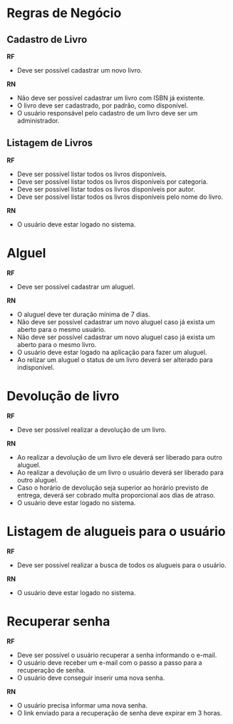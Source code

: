 # Regras de Negócio

## Cadastro de Livro

**RF**
- Deve ser possível cadastrar um novo livro.

**RN**
- Não deve ser possível cadastrar um livro com ISBN já existente.
- O livro deve ser cadastrado, por padrão, como disponível.
- O usuário responsável pelo cadastro de um livro deve ser um administrador.

## Listagem de Livros

**RF**
- Deve ser possível listar todos os livros disponíveis.
- Deve ser possível listar todos os livros disponíveis por categoria.
- Deve ser possível listar todos os livros disponíveis por autor.
- Deve ser possível listar todos os livros disponíveis pelo nome do livro.

**RN**
- O usuário deve estar logado no sistema.

# Alguel

**RF**
- Deve ser possível cadastrar um aluguel.

**RN**
- O aluguel deve ter duração mínima de 7 dias.
- Não deve ser possível cadastrar um novo aluguel caso já exista um aberto para o mesmo usuário.
- Não deve ser possível cadastrar um novo aluguel caso já exista um aberto para o mesmo livro.
- O usuário deve estar logado na aplicação para fazer um aluguel.
- Ao relizar um aluguel o status de um livro deverá ser alterado para indisponível.

# Devolução de livro

**RF**
- Deve ser possível realizar a devolução de um livro.

**RN**
- Ao realizar a devolução de um livro ele deverá ser liberado para outro aluguel.
- Ao realizar a devolução de um livro o usuário deverá ser liberado para outro aluguel.
- Caso o horário de devolução seja superior ao horário previsto de entrega, deverá ser cobrado multa proporcional aos dias de atraso.
- O usuário deve estar logado no sistema.

# Listagem de alugueis para o usuário

**RF**
- Deve ser possível realizar a busca de todos os alugueis para o usuário.

**RN**
- O usuário deve estar logado no sistema.

# Recuperar senha

**RF**
- Deve ser possível o usuário recuperar a senha informando o e-mail.
- O usuário deve receber um e-mail com o passo a passo para a recuperação de senha.
- O usuário deve conseguir inserir uma nova senha.

**RN**
- O usuário precisa informar uma nova senha.
- O link enviado para a recuperação de senha deve expirar em 3 horas.